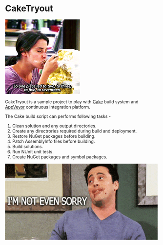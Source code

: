 # CakeTryout

![eating cake](https://raw.githubusercontent.com/narkhedegs/CakeTryout/develop/cake-eating-1.gif "eating cake")

CakeTryout is a sample project to play with [Cake](https://github.com/cake-build/cake) build system and [AppVeyor](http://www.appveyor.com/) continuous integration platform.

The Cake build script can performs following tasks - 
 1. Clean solution and any output directories.
 2. Create any directrories required during build and deployment.
 3. Restore NuGet packages before building.
 4. Patch AssemblyInfo files before building.
 5. Build solutions.
 6. Run NUnit unit tests.
 7. Create NuGet packages and symbol packages.

![i am not even sorry](https://raw.githubusercontent.com/narkhedegs/CakeTryout/develop/cake-eating-2.gif "i am not even sorry")